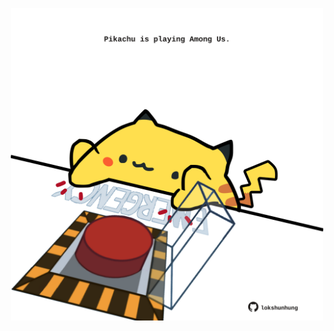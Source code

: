 <!-- built at 11/11/2024, 23:00:59 UTC -->
<p align="center">
  <img width="500" height="500" src="./ReadmeImage.svg">
</p>

